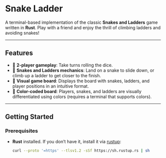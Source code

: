# Snake Ladder

A terminal-based implementation of the classic **Snakes and Ladders** game written in **Rust**. Play with a friend and enjoy the thrill of climbing ladders and avoiding snakes!

---

## Features

- 🎲 **2-player gameplay**: Take turns rolling the dice.
- 🐍 **Snakes and Ladders mechanics**: Land on a snake to slide down, or climb up a ladder to get closer to the finish.
- 📜 **Visual game board**: Displays the board with snakes, ladders, and player positions in an intuitive format.
- 🎨 **Color-coded board**: Players, snakes, and ladders are visually differentiated using colors (requires a terminal that supports colors).

---

## Getting Started

### Prerequisites
- **Rust** installed. If you don’t have it, install it via [rustup](https://rustup.rs/):
  ```bash
  curl --proto '=https' --tlsv1.2 -sSf https://sh.rustup.rs | sh
